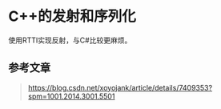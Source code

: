 # C++的发射和序列化  

使用RTTI实现反射，与C#比较更麻烦。

## 参考文章  
>https://blog.csdn.net/xoyojank/article/details/7409353?spm=1001.2014.3001.5501
